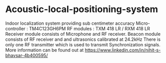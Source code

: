 # Acoustic-local-positioning-system
Indoor localization system providing sub centimeter accuracy
Micro-controller : TM4C123GH6PM
RF modules : TXM 418 LR / RXM 418 LR
Receiver module consists of Microphone and RF receiver.
Beacon module consists of RF receiver and and ultrasonics calibrated at 24.2kHz
There is only one RF transmitter which is used to transmit Synchronization signals.
More information can be found out at https://www.linkedin.com/in/nihit-s-bhavsar-4b400595/
